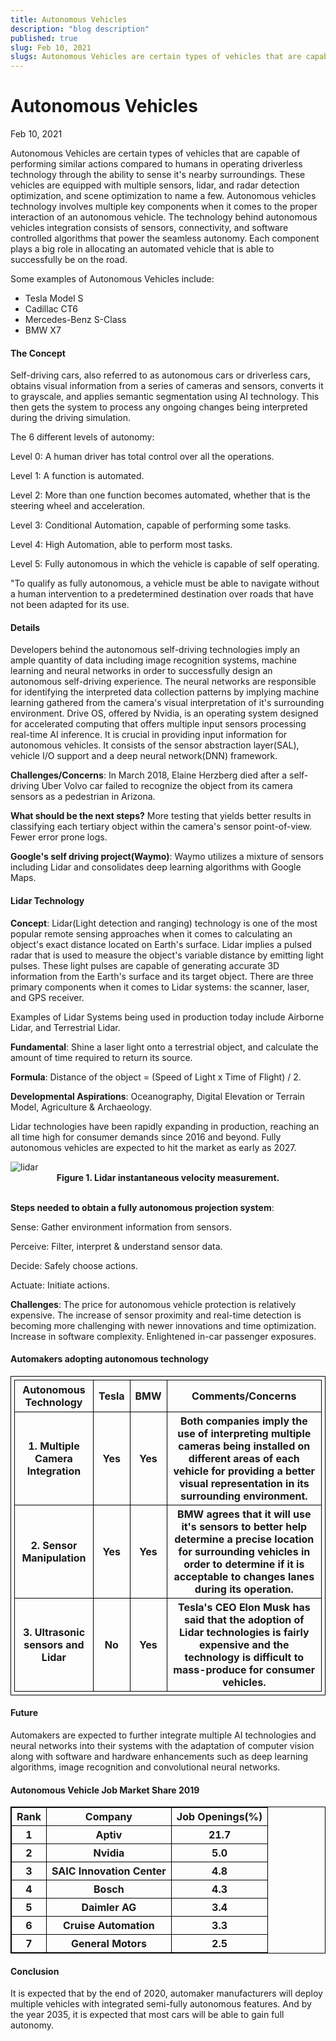 ```yaml
---
title: Autonomous Vehicles
description: "blog description"
published: true
slug: Feb 10, 2021
slugs: Autonomous Vehicles are certain types of vehicles that are capable of performing similar actions compared to humans in operating driverless technology through the ability to sense it's nearby surroundings.
---
```


# Autonomous Vehicles

Feb 10, 2021

Autonomous Vehicles are certain types of vehicles that are capable of performing similar actions compared to humans in operating driverless technology through the ability to sense it's nearby surroundings. These vehicles are equipped with multiple sensors, lidar, and radar detection optimization, and scene optimization to name a few. Autonomous vehicles technology involves multiple key components when it comes to the proper interaction of an autonomous vehicle. The technology behind autonomous vehicles integration consists of sensors, connectivity, and software controlled algorithms that power the seamless autonomy. Each component plays a big role in allocating an automated vehicle that is able to successfully be on the road.

Some examples of Autonomous Vehicles include:

- Tesla Model S
- Cadillac CT6
- Mercedes-Benz S-Class
- BMW X7

#### The Concept

Self-driving cars, also referred to as autonomous cars or driverless cars, obtains visual information from a series of cameras and sensors, converts it to grayscale, and applies semantic segmentation using AI technology. This then gets the system to process any ongoing changes being interpreted during the driving simulation.

The 6 different levels of autonomy:

Level 0: A human driver has total control over all the operations.

Level 1: A function is automated.

Level 2: More than one function becomes automated, whether that is the steering wheel and acceleration.

Level 3: Conditional Automation, capable of performing some tasks.

Level 4: High Automation, able to perform most tasks.

Level 5: Fully autonomous in which the vehicle is capable of self operating.

"To qualify as fully autonomous, a vehicle must be able to navigate without a human intervention to a predetermined destination over roads that have not been adapted for its use.

#### Details

Developers behind the autonomous self-driving technologies imply an ample quantity of data including image recognition systems, machine learning and neural networks in order to successfully design an autonomous self-driving experience. The neural networks are responsible for identifying the interpreted data collection patterns by implying machine learning gathered from the camera's visual interpretation of it's surrounding environment. Drive OS, offered by Nvidia, is an operating system designed for accelerated computing that offers multiple input sensors processing real-time AI inference. It is crucial in providing input information for autonomous vehicles. It consists of the sensor abstraction layer(SAL), vehicle I/O support and a deep neural network(DNN) framework.

<b>Challenges/Concerns</b>: In March 2018, Elaine Herzberg died after a self-driving Uber Volvo car failed to recognize the object from its camera sensors as a pedestrian in Arizona.

<b>What should be the next steps?</b> More testing that yields better results in classifying each tertiary object within the camera's sensor point-of-view. Fewer error prone logs.

<b>Google's self driving project(Waymo)</b>: Waymo utilizes a mixture of sensors including Lidar and consolidates deep learning algorithms with Google Maps.

#### Lidar Technology

<b>Concept</b>: Lidar(Light detection and ranging) technology is one of the most popular remote sensing approaches when it comes to calculating an object's exact distance located on Earth's surface. Lidar implies a pulsed radar that is used to measure the object's variable distance by emitting light pulses. These light pulses are capable of generating accurate 3D information from the Earth's surface and its target object. There are three primary components when it comes to Lidar systems: the scanner, laser, and GPS receiver.

Examples of Lidar Systems being used in production today include Airborne Lidar, and Terrestrial Lidar.

<b>Fundamental</b>: Shine a laser light onto a terrestrial object, and calculate the amount of time required to return its source.

<b>Formula</b>: Distance of the object = (Speed of Light x Time of Flight) / 2.

<b>Developmental Aspirations</b>: Oceanography, Digital Elevation or Terrain Model, Agriculture & Archaeology.

Lidar technologies have been rapidly expanding in production, reaching an all time high for consumer demands since 2016 and beyond. Fully autonomous vehicles are expected to hit the market as early as 2027.

<img src="https://firebasestorage.googleapis.com/v0/b/techblog-e0db2.appspot.com/o/lidar_xlpnll.jpg?alt=media&token=b12284a4-3966-44c7-9c5d-b6db1bc2b23e" alt="lidar" />
<figcaption style="text-align:center; font-weight: bold;">Figure 1. Lidar instantaneous velocity measurement.</figcaption>
<br>

<b>Steps needed to obtain a fully autonomous projection system</b>:

Sense: Gather environment information from sensors.

Perceive: Filter, interpret & understand sensor data.

Decide: Safely choose actions.

Actuate: Initiate actions.

<b>Challenges</b>: The price for autonomous vehicle protection is relatively expensive. The increase of sensor proximity and real-time detection is becoming more challenging with newer innovations and time optimization. Increase in software complexity. Enlightened in-car passenger exposures.

#### Automakers adopting autonomous technology

<table style="border: 1px solid black; padding: 5px;">
<tr>
<th style="border: 1px solid black; padding: 5px;">Autonomous Technology</th>
<th style="border: 1px solid black;">Tesla</th>
<th style="border: 1px solid black;">BMW</th>
<th style="border: 1px solid black;">Comments/Concerns</th>
</tr>
<tr>
<th style="border: 1px solid black;">1. Multiple Camera Integration</th>
<th style="border: 1px solid black;">Yes</th>
<th style="border: 1px solid black;">Yes</th>
<th style="border: 1px solid black;">Both companies imply the use of interpreting multiple cameras being installed on different areas of each vehicle for providing a better visual representation in its surrounding environment.</th>
</tr>
<tr>
<th style="border: 1px solid black;">2. Sensor Manipulation</th>
<th style="border: 1px solid black;">Yes</th>
<th style="border: 1px solid black;">Yes</th>
<th style="border: 1px solid black;">BMW agrees that it will use it's sensors to better help determine a precise location for surrounding vehicles in order to determine if it is acceptable to changes lanes during its operation.</th>
</tr>
<tr>
<th style="border: 1px solid black;">3. Ultrasonic sensors and Lidar</th>
<th style="border: 1px solid black;">No</th>
<th style="border: 1px solid black;">Yes</th>
<th style="border: 1px solid black;">Tesla's CEO Elon Musk has said that the adoption of Lidar technologies is fairly expensive and the technology is difficult to mass-produce for consumer vehicles.</th>
</tr>
</table>

#### Future

Automakers are expected to further integrate multiple AI technologies and neural networks into their systems with the adaptation of computer vision along with software and hardware enhancements such as deep learning algorithms, image recognition and convolutional neural networks.

#### Autonomous Vehicle Job Market Share 2019

<table style="border: 1px solid black;">
<tr>
<th style="border: 1px solid black;">Rank</th>
<th style="border: 1px solid black;">Company</th>
<th style="border: 1px solid black;">Job Openings(%)</th>
</tr>
<tr>
<th style="border: 1px solid black;">1</th>
<th style="border: 1px solid black;">Aptiv</th>
<th style="border: 1px solid black;">21.7</th>
</tr>
<tr>
<th style="border: 1px solid black;">2</th>
<th style="border: 1px solid black;">Nvidia</th>
<th style="border: 1px solid black;">5.0</th>
</tr>
<tr>
<th style="border: 1px solid black;">3</th>
<th style="border: 1px solid black;">SAIC Innovation Center</th>
<th style="border: 1px solid black;">4.8</th>
</tr>
<tr>
<th style="border: 1px solid black;">4</th>
<th style="border: 1px solid black;">Bosch</th>
<th style="border: 1px solid black;">4.3</th>
</tr>
<tr>
<th style="border: 1px solid black;">5</th>
<th style="border: 1px solid black;">Daimler AG</th>
<th style="border: 1px solid black;">3.4</th>
</tr>
<tr>
<th style="border: 1px solid black;">6</th>
<th style="border: 1px solid black;">Cruise Automation</th>
<th style="border: 1px solid black;">3.3</th>
</tr>
<tr>
<th style="border: 1px solid black;">7</th>
<th style="border: 1px solid black;">General Motors</th>
<th style="border: 1px solid black;">2.5</th>
</tr>
</table>

#### Conclusion

It is expected that by the end of 2020, automaker manufacturers will deploy multiple vehicles with integrated semi-fully autonomous features. And by the year 2035, it is expected that most cars will be able to gain full autonomy.
